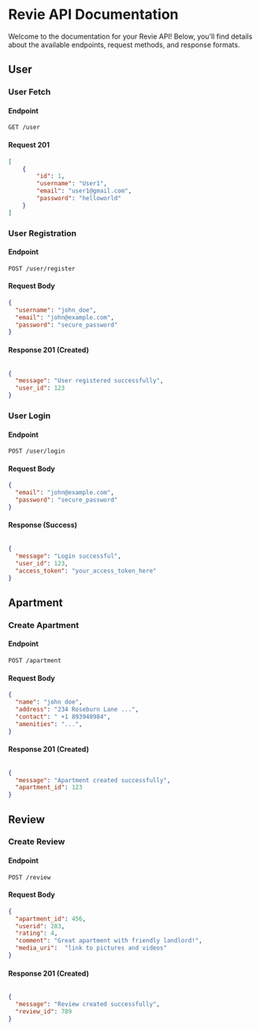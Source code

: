 
# Revie API Documentation

Welcome to the documentation for your Revie API! Below, you'll find details about the available endpoints, request methods, and response formats.

## User


### User Fetch

#### Endpoint

`GET /user`

#### Request 201

```JSON
[
    {
        "id": 1,
        "username": "User1",
        "email": "user1@gmail.com",
        "password": "helloworld"
    }
]
```


### User Registration

#### Endpoint

`POST /user/register`

#### Request Body

```JSON
{
  "username": "john_doe",
  "email": "john@example.com",
  "password": "secure_password"
}
```
#### Response 201 (Created)


```JSON

{
  "message": "User registered successfully",
  "user_id": 123
}
```

### User Login

#### Endpoint

`POST /user/login`

#### Request Body

```JSON
{
  "email": "john@example.com",
  "password": "secure_password"
}
```
#### Response (Success)


```JSON

{
  "message": "Login successful",
  "user_id": 123,
  "access_token": "your_access_token_here"
}
```

## Apartment

### Create Apartment

#### Endpoint

`POST /apartment`

#### Request Body

```JSON
{
  "name": "john doe",
  "address": "234 Roseburn Lane ...",
  "contact": " +1 893948984",
  "amenities": "...",
}
```
#### Response 201 (Created)


```JSON

{
  "message": "Apartment created successfully",
  "apartment_id": 123
}
```

## Review

### Create Review

#### Endpoint

`POST /review`

#### Request Body

```JSON
{
  "apartment_id": 456,
  "userid": 283,
  "rating": 4,
  "comment": "Great apartment with friendly landlord!",
  "media_uri":  "link to pictures and videos"
}
```
#### Response 201 (Created)


```JSON

{
  "message": "Review created successfully",
  "review_id": 789
}
```

